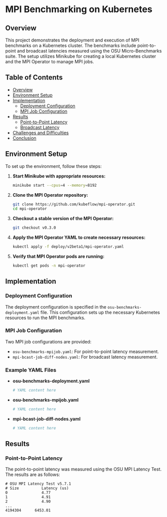 # MPI Benchmarking on Kubernetes

## Overview
This project demonstrates the deployment and execution of MPI benchmarks on a Kubernetes cluster. The benchmarks include point-to-point and broadcast latencies measured using the OSU Micro-Benchmarks suite. The setup utilizes Minikube for creating a local Kubernetes cluster and the MPI Operator to manage MPI jobs.

## Table of Contents
- [Overview](#overview)
- [Environment Setup](#environment-setup)
- [Implementation](#implementation)
  - [Deployment Configuration](#deployment-configuration)
  - [MPI Job Configuration](#mpi-job-configuration)
- [Results](#results)
  - [Point-to-Point Latency](#point-to-point-latency)
  - [Broadcast Latency](#broadcast-latency)
- [Challenges and Difficulties](#challenges-and-difficulties)
- [Conclusion](#conclusion)

## Environment Setup
To set up the environment, follow these steps:

1. **Start Minikube with appropriate resources:**
    ```bash
    minikube start --cpus=4 --memory=8192
    ```

2. **Clone the MPI Operator repository:**
    ```bash
    git clone https://github.com/kubeflow/mpi-operator.git
    cd mpi-operator
    ```

3. **Checkout a stable version of the MPI Operator:**
    ```bash
    git checkout v0.3.0
    ```

4. **Apply the MPI Operator YAML to create necessary resources:**
    ```bash
    kubectl apply -f deploy/v2beta1/mpi-operator.yaml
    ```

5. **Verify that MPI Operator pods are running:**
    ```bash
    kubectl get pods -n mpi-operator
    ```

## Implementation

### Deployment Configuration
The deployment configuration is specified in the `osu-benchmarks-deployment.yaml` file. This configuration sets up the necessary Kubernetes resources to run the MPI benchmarks.

### MPI Job Configuration
Two MPI job configurations are provided:
- `osu-benchmarks-mpijob.yaml`: For point-to-point latency measurement.
- `mpi-bcast-job-diff-nodes.yaml`: For broadcast latency measurement.

### Example YAML Files
- **osu-benchmarks-deployment.yaml**
    ```yaml
    # YAML content here
    ```

- **osu-benchmarks-mpijob.yaml**
    ```yaml
    # YAML content here
    ```

- **mpi-bcast-job-diff-nodes.yaml**
    ```yaml
    # YAML content here
    ```

## Results

### Point-to-Point Latency
The point-to-point latency was measured using the OSU MPI Latency Test. The results are as follows:
```plaintext
# OSU MPI Latency Test v5.7.1
# Size          Latency (us)
0               4.77
1               4.91
2               4.90
...
4194304      6453.01
